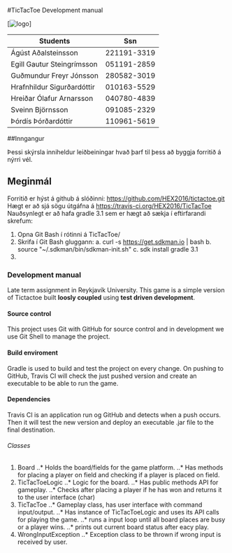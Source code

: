 #TicTacToe Development manual


[![logo](http://www.ru.is/media/hr/skjol/default_white.png)]

| Students                  | Ssn         |
|---------------------------|:-----------:|
|Ágúst Aðalsteinsson        | 221191-3319 |
|Egill Gautur Steingrímsson | 051191-2859 |
|Guðmundur Freyr Jónsson    | 280582-3019 |
|Hrafnhildur Sigurðardóttir | 010163-5529 |
|Hreiðar Ólafur Arnarsson   | 040780-4839 |
|Sveinn Björnsson           | 091085-2329 |
|Þórdís Þórðardóttir        | 110961-5619 |

##Inngangur

Þessi skýrsla inniheldur leiðbeiningar hvað þarf til þess að byggja forritið á nýrri vél.

## Meginmál

Forritið er hýst á github á slóðinni: https://github.com/HEX2016/tictactoe.git
Hægt er að sjá sögu útgáfna á https://travis-ci.org/HEX2016/TicTacToe 
Nauðsynlegt er að hafa gradle 3.1 sem er hægt að sækja í eftirfarandi skrefum:
1.	Opna Git Bash í rótinni á TicTacToe/
2.	Skrifa í Git Bash gluggann:
a.	 curl -s https://get.sdkman.io | bash 
b.	source "~/.sdkman/bin/sdkman-init.sh"
c.	sdk install gradle 3.1
3.	

### Development manual

Late term assignment in Reykjavík University. 
This game is a simple version of Tictactoe built __loosly coupled__ using __test driven development__.

#### Source control

This project uses Git with GitHub for source control and in development we use Git Shell to manage the project.

#### Build enviroment

Gradle is used to build and test the project on every change. On pushing to GitHub, Travis CI will check the just pushed version and create an executable to be able to run the game.

#### Dependencies

Travis CI is an application run og GitHub and detects when a push occurs. Then it will test the new version and deploy an executable .jar file to the final destination.

###### Classes

1. Board
..* Holds the board/fields for the game platform.
..* Has methods for placing a player on field and checking if a player is placed on field.
2. TicTacToeLogic
..* Logic for the board.
..* Has public methods API for gameplay.
..* Checks after placing a player if he has won and returns it to the user interface (char)
3. TicTacToe
..* Gameplay class, has user interface with command input/output.
..* Has instance of TicTacToeLogic and uses its API calls for playing the game.
..* runs a input loop until all board places are busy or a player wins.
..* prints out current board status after eacy play.
4. WrongInputException
..* Exception class to be thrown if wrong input is received by user.


